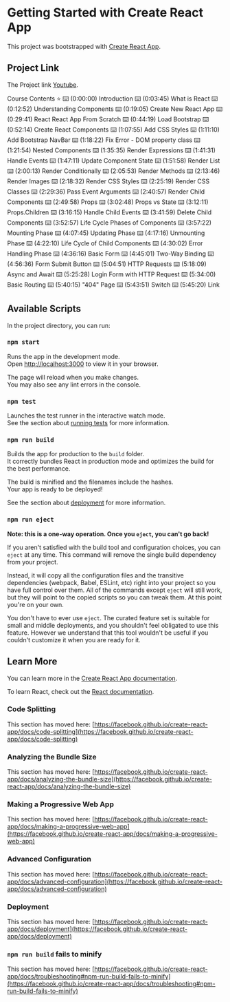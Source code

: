 # Getting Started with Create React App

This project was bootstrapped with [Create React App](https://github.com/facebook/create-react-app).

## Project Link

The Project link [Youtube](https://www.youtube.com/watch?v=1DklrGoAxDE&t=9665s).

Course Contents ⭐️
⌨️ (0:00:00) Introduction
⌨️ (0:03:45) What is React
⌨️ (0:12:52) Understanding Components
⌨️ (0:19:05) Create New React App
⌨️ (0:29:41) React React App From Scratch
⌨️ (0:44:19) Load Bootstrap
⌨️ (0:52:14) Create React Components
⌨️ (1:07:55) Add CSS Styles
⌨️ (1:11:10) Add Bootstrap NavBar
⌨️ (1:18:22) Fix Error - DOM property class
⌨️ (1:21:54) Nested Components
⌨️ (1:35:35) Render Expressions
⌨️ (1:41:31) Handle Events
⌨️ (1:47:11) Update Component State
⌨️ (1:51:58) Render List
⌨️ (2:00:13) Render Conditionally
⌨️ (2:05:53) Render Methods
⌨️ (2:13:46) Render Images
⌨️ (2:18:32) Render CSS Styles
⌨️ (2:25:19) Render CSS Classes
⌨️ (2:29:36) Pass Event Arguments
⌨️ (2:40:57) Render Child Components
⌨️ (2:49:58) Props
⌨️ (3:02:48) Props vs State
⌨️ (3:12:11) Props.Children
⌨️ (3:16:15) Handle Child Events
⌨️ (3:41:59) Delete Child Components
⌨️ (3:52:57) Life Cycle Phases of Components
⌨️ (3:57:22) Mounting Phase
⌨️ (4:07:45) Updating Phase
⌨️ (4:17:16) Unmounting Phase
⌨️ (4:22:10) Life Cycle of Child Components
⌨️ (4:30:02) Error Handling Phase
⌨️ (4:36:16) Basic Form
⌨️ (4:45:01) Two-Way Binding
⌨️ (4:56:36) Form Submit Button
⌨️ (5:04:51) HTTP Requests
⌨️ (5:18:09) Async and Await
⌨️ (5:25:28) Login Form with HTTP Request
⌨️ (5:34:00) Basic Routing
⌨️ (5:40:15) "404" Page
⌨️ (5:43:51) Switch
⌨️ (5:45:20) Link

## Available Scripts

In the project directory, you can run:

### `npm start`

Runs the app in the development mode.\
Open [http://localhost:3000](http://localhost:3000) to view it in your browser.

The page will reload when you make changes.\
You may also see any lint errors in the console.

### `npm test`

Launches the test runner in the interactive watch mode.\
See the section about [running tests](https://facebook.github.io/create-react-app/docs/running-tests) for more information.

### `npm run build`

Builds the app for production to the `build` folder.\
It correctly bundles React in production mode and optimizes the build for the best performance.

The build is minified and the filenames include the hashes.\
Your app is ready to be deployed!

See the section about [deployment](https://facebook.github.io/create-react-app/docs/deployment) for more information.

### `npm run eject`

**Note: this is a one-way operation. Once you `eject`, you can't go back!**

If you aren't satisfied with the build tool and configuration choices, you can `eject` at any time. This command will remove the single build dependency from your project.

Instead, it will copy all the configuration files and the transitive dependencies (webpack, Babel, ESLint, etc) right into your project so you have full control over them. All of the commands except `eject` will still work, but they will point to the copied scripts so you can tweak them. At this point you're on your own.

You don't have to ever use `eject`. The curated feature set is suitable for small and middle deployments, and you shouldn't feel obligated to use this feature. However we understand that this tool wouldn't be useful if you couldn't customize it when you are ready for it.

## Learn More

You can learn more in the [Create React App documentation](https://facebook.github.io/create-react-app/docs/getting-started).

To learn React, check out the [React documentation](https://reactjs.org/).

### Code Splitting

This section has moved here: [https://facebook.github.io/create-react-app/docs/code-splitting](https://facebook.github.io/create-react-app/docs/code-splitting)

### Analyzing the Bundle Size

This section has moved here: [https://facebook.github.io/create-react-app/docs/analyzing-the-bundle-size](https://facebook.github.io/create-react-app/docs/analyzing-the-bundle-size)

### Making a Progressive Web App

This section has moved here: [https://facebook.github.io/create-react-app/docs/making-a-progressive-web-app](https://facebook.github.io/create-react-app/docs/making-a-progressive-web-app)

### Advanced Configuration

This section has moved here: [https://facebook.github.io/create-react-app/docs/advanced-configuration](https://facebook.github.io/create-react-app/docs/advanced-configuration)

### Deployment

This section has moved here: [https://facebook.github.io/create-react-app/docs/deployment](https://facebook.github.io/create-react-app/docs/deployment)

### `npm run build` fails to minify

This section has moved here: [https://facebook.github.io/create-react-app/docs/troubleshooting#npm-run-build-fails-to-minify](https://facebook.github.io/create-react-app/docs/troubleshooting#npm-run-build-fails-to-minify)

